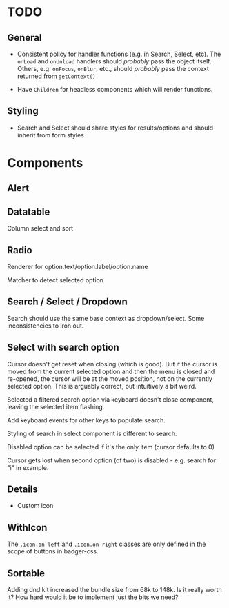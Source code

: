 # TODO

## General

* Consistent policy for handler functions (e.g. in Search, Select, etc).
The `onLoad` and `onUnload` handlers should *probably* pass the object
itself.  Others, e.g. `onFocus`, `onBlur`, etc., should *probably* pass
the context returned from `getContext()`

* Have `Children` for headless components which will render functions.

## Styling

* Search and Select should share styles for results/options and should inherit
from form styles

# Components

## Alert

## Datatable

Column select and sort

## Radio

Renderer for option.text/option.label/option.name

Matcher to detect selected option

## Search / Select / Dropdown

Search should use the same base context as dropdown/select.
Some inconsistencies to iron out.

## Select with search option

Cursor doesn't get reset when closing (which is good). But if the cursor is
moved from the current selected option and then the menu is closed and
re-opened, the cursor will be at the moved position, not on the currently
selected option.  This is arguably correct, but intuitively a bit weird.

Selected a filtered search option via keyboard doesn't close component,
leaving the selected item flashing.

Add keyboard events for other keys to populate search.

Styling of search in select component is different to search.

Disabled option can be selected if it's the only item (cursor defaults to 0)

Cursor gets lost when second option (of two) is disabled - e.g. search for
"i" in example.


## Details

* Custom icon

## WithIcon

The `.icon.on-left` and `.icon.on-right` classes are only defined in the
scope of buttons in badger-css.

## Sortable

Adding dnd kit increased the bundle size from 68k to 148k.  Is it really
worth it?  How hard would it be to implement just the bits we need?